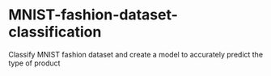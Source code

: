 # MNIST-fashion-dataset-classification
Classify MNIST fashion dataset and create a model to accurately predict the type of product
